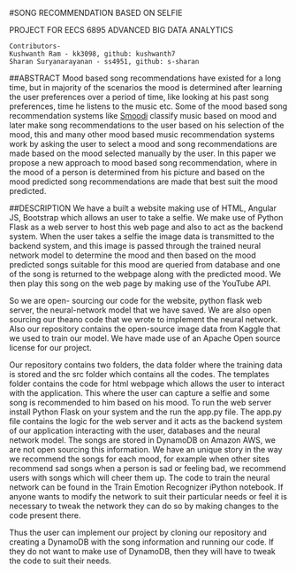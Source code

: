 #SONG RECOMMENDATION BASED ON SELFIE

PROJECT FOR EECS 6895 ADVANCED BIG DATA ANALYTICS 
```Text
Contributors-
Kushwanth Ram - kk3098, github: kushwanth7
Sharan Suryanarayanan - ss4951, github: s-sharan
```

##ABSTRACT
Mood based song recommendations have existed for a long time, but in majority of the scenarios the mood is determined after learning the user preferences over a period of time, like looking at his past song preferences, time he listens to the music etc. Some of the mood based song recommendation systems like [Smoodi](http://ieeexplore.ieee.org/xpls/abs_all.jsp?arnumber=6012116&tag=1
) classify music based on mood and later make song recommendations to the user based on his selection of the mood, this and many other mood based music recommendation systems work by asking the user to select a mood and song recommendations are made based on the mood selected manually by the user. In this paper we propose a new approach to mood based song recommendation, where in the mood of a person is determined from his picture and based on the mood predicted song recommendations are made that best suit the mood predicted.

##DESCRIPTION
We have a built a website making use of HTML, Angular JS, Bootstrap which allows an user to take a selfie. We make use of Python Flask as a web server to host this web page and also to act as the backend system. When the user takes a selfie the image data is transmitted to the backend system, and this image is passed through the trained neural network model to determine the mood and then based on the mood predicted songs suitable for this mood are queried from database and one of the song is returned to the webpage along with the predicted mood. We then play this song on the web page by making use of the YouTube API.

So we are open- sourcing our code for the website, python flask web server, the neural-network model that we have saved. We are also open sourcing our theano code that we wrote to implement the neural network. Also our repository contains the open-source image data from Kaggle that we used to train our model. We have made use of an Apache Open source license for our project.

Our repository contains two folders, the data folder where the training data is stored and the src folder which contains all the codes. The templates folder contains the code for html webpage which allows the user to interact with the application. This where the user can capture a selfie and some song is recommended to him based on his mood. 
To run the web server install Python Flask on your system and the run the app.py file. The app.py file contains the logic for the web server and it acts as the backend system of our application interacting with the user, databases and the neural network model. The songs are stored in  DynamoDB on Amazon AWS, we are not open sourcing this information. We have an unique story in the way we recommend the songs for each mood, for example when other sites recommend sad songs when a person is sad or feeling bad, we recommend users with songs which will cheer them up. The code to train the neural network can be found in the Train Emotion Recognizer iPython notebook. If anyone wants to modify the network to suit their particular needs or feel it is necessary to tweak the network they can do so by making changes to the code present there. 

Thus the user can implement our project by cloning our repository and creating a DynamoDB with the song information and running our code. If they do not want to make use of DynamoDB, then they will have to tweak the code to suit their needs.

